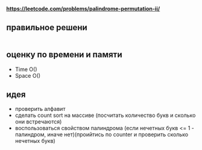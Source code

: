 **https://leetcode.com/problems/palindrome-permutation-ii/**

## правильное решени
```python
```

## оценку по времени и памяти
- Time  O()
- Space O()

## идея
- проверить алфавит
- сделать count sort на массиве (посчитать количество букв и сколько они встречаются)
- воспользоваться свойством палиндрома (если нечетных букв <= 1 - палиндром, иначе нет)(проийтись по counter и проверить сколько нечетных букв)